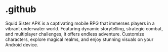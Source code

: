 # .github
Squid Sister APK is a captivating mobile RPG that immerses players in a vibrant underwater world. Featuring dynamic storytelling, strategic combat, and multiplayer challenges, it offers endless adventure. Customize characters, explore magical realms, and enjoy stunning visuals on your Android device.
